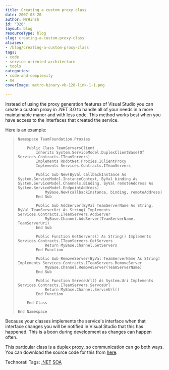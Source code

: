 ```yaml
---
title: Creating a custom proxy class
date: 2007-08-20
author: MrHinsh
id: "326"
layout: blog
resourceType: blog
slug: creating-a-custom-proxy-class
aliases:
- /blog/creating-a-custom-proxy-class
tags:
- code
- service-oriented-architecture
- tools
categories:
- code-and-complexity
- me
coverImage: metro-binary-vb-128-link-1-1.png

---
```



Instead of using the proxy generation features of Visual Studio you can create a custom proxy in .NET 3.0 to handle all of your needs in a more maintainable manor and with less code. This method works best when you have access to the interfaces that created the service.

Here is an example:

> ```
> Namespace TeamFoundation.Proxies
>
>     Public Class TeamServersClient
>         Inherits System.ServiceModel.DuplexClientBase(Of Services.Contracts.ITeamServers)
>         Implements RDdotNet.Proxies.IClientProxy
>         Implements Services.Contracts.ITeamServers
>
>         Public Sub New(ByVal callbackInstance As System.ServiceModel.InstanceContext, ByVal binding As System.ServiceModel.Channels.Binding, ByVal remoteAddress As System.ServiceModel.EndpointAddress)
>             MyBase.New(callbackInstance, binding, remoteAddress)
>         End Sub
>
>         Public Sub AddServer(ByVal TeamServerName As String, ByVal TeamServerUri As String) Implements Services.Contracts.ITeamServers.AddServer
>             MyBase.Channel.AddServer(TeamServerName, TeamServerUri)
>         End Sub
>
>         Public Function GetServers() As String() Implements Services.Contracts.ITeamServers.GetServers
>             Return MyBase.Channel.GetServers
>         End Function
>
>         Public Sub RemoveServer(ByVal TeamServerName As String) Implements Services.Contracts.ITeamServers.RemoveServer
>             MyBase.Channel.RemoveServer(TeamServerName)
>         End Sub
>
>         Public Function ServceUrl() As System.Uri Implements Services.Contracts.ITeamServers.ServceUrl
>             Return MyBase.Channel.ServceUrl()
>         End Function
>
>     End Class
>
> End Namespace
> ```

Because your classes implements the service's interface when that interface changes you will be notified in Visual Studio that this has happened. This is a boon during development as changes can happen often.

This particular class is a duplex proxy, so communication can go both ways. You can download the source code for this from [here](http://www.codeplex.com/TFSEventHandler/SourceControl/DownloadSourceCode.aspx?changeSetId=8644).

Technorati Tags: [.NET](http://technorati.com/tags/.NET) [SOA](http://technorati.com/tags/SOA)


